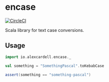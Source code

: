 # encase

[![CircleCI](https://circleci.com/gh/alexcardell/encase.svg?style=svg)](https://circleci.com/gh/alexcardell/encase)

Scala library for text case conversions.

## Usage

```scala
import io.alexcardell.encase._

val something = "SomethingPascal".toKebabCase

assert(something == "something-pascal")
```
